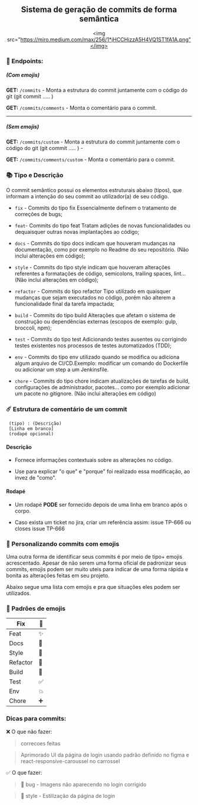 <center>
<h2>
Sistema de geração de commits de forma semântica
</h2> 

<img src="https://miro.medium.com/max/256/1*jHCCHizzA5H4VQ1ST1fA1A.png"</img>

</center>


###  📱 Endpoints:
##### (Com emojis)

**GET:** `/commits` - Monta a estrutura do commit juntamente com o código do git (git commit ..... )

**GET:** `/commits/comments` - Monta o comentário para o commit.

------------


##### (Sem emojis)
**GET:** `/commits/custom` - Monta a estrutura do commit juntamente com o código do git (git commit ..... ) -

**GET:** `/commits/comments/custom` - Monta o comentário para o commit.

###  📚 Tipo e Descrição
O commit semântico possui os elementos estruturais abaixo (tipos), que informam a intenção do seu commit ao utilizador(a) de seu código.

- `fix` - Commits do tipo fix Essencialmente definem o tratamento de correções de bugs;

- `feat`- Commits do tipo feat Tratam adições de novas funcionalidades ou dequaisquer outras novas implantações ao código;

- `docs` - Commits do tipo docs indicam que houveram mudanças na documentação, como por exemplo no Readme do seu repositório. (Não inclui alterações em código);

- `style` - Commits do tipo style indicam que houveram alterações referentes a formatações de código, semicolons, trailing spaces, lint... (Não inclui alterações em código);

- `refactor` - Commits do tipo refactor Tipo utilizado em quaisquer mudanças que sejam executados no código, porém não alterem a funcionalidade final da tarefa impactada;

- `build` - Commits do tipo build Alterações que afetam o sistema de construção ou dependências externas (escopos de exemplo: gulp, broccoli, npm);

- `test` - Commits do tipo test Adicionando testes ausentes ou corrigindo testes existentes nos processos de testes automatizados (TDD);

- `env` - Commits do tipo env utilizado quando se modifica ou adiciona algum arquivo de CI/CD.Exemplo: modificar um comando do Dockerfile ou adicionar um step a um Jenkinsfile.

- `chore` - Commits do tipo chore indicam atualizações de tarefas de build, configurações de administrador, pacotes... como por exemplo adicionar um pacote no gitignore. (Não inclui alterações em código)

### ☄️ Estrutura de comentário de um commit

     (tipo) : (Descrição)
     [Linha em branco]
     (rodapé opcional)

#### Descrição
- Fornece informações contextuais sobre as alterações no código.

- Use para explicar "o que" e "porque" foi realizado essa modificação, ao invez de "como".

#### Rodapé
- Um rodapé **PODE** ser fornecido depois de uma linha em branco após o corpo.

- Caso exista um ticket no jira, criar um referência assim: issue TP-666 ou closes issue TP-666


###  🔮 Personalizando commits com emojis

Uma outra forma de identificar seus commits é por meio de tipo+ emojis acrescentado. Apesar de não serem uma forma oficial de padronizar seus commits, emojis podem ser muito uteis para indicar de uma forma rápida e bonita as alterações feitas em seu projeto.

Abaixo segue uma lista com emojis e pra que situações eles podem ser utilizados.

### 🚀 Padrões de emojis

| Fix  | 🐛  |
| ------------ | ------------ |
|  Feat | ✨  |
|  Docs | 📝  |
|  Style | 🎨  |
|  Refactor |  🔨 |
|  Build | 🚧  |
|  Test | ✅  |
|  Env | 💥  |
|  Chore | ➕  |

### Dicas para commits:

❌ O que não fazer:

> correcoes feitas

> Aprimorado UI da página de login usando padrão definido no figma e react-responsive-caroussel no carrossel

✅ O que fazer:

> 🐛 bug - Imagens não aparecendo no login corrigido

> 🎨 style - Estilização da página de login


